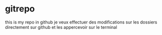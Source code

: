 # gitrepo
this is my repo in github
je veux effectuer des modifications sur les dossiers directement sur github et les appercevoir sur le terminal 
